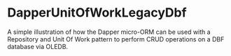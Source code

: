 # DapperUnitOfWorkLegacyDbf

A simple illustration of how the Dapper micro-ORM can be used with a Repository and Unit Of Work pattern to perform CRUD operations on a DBF database via OLEDB. 

